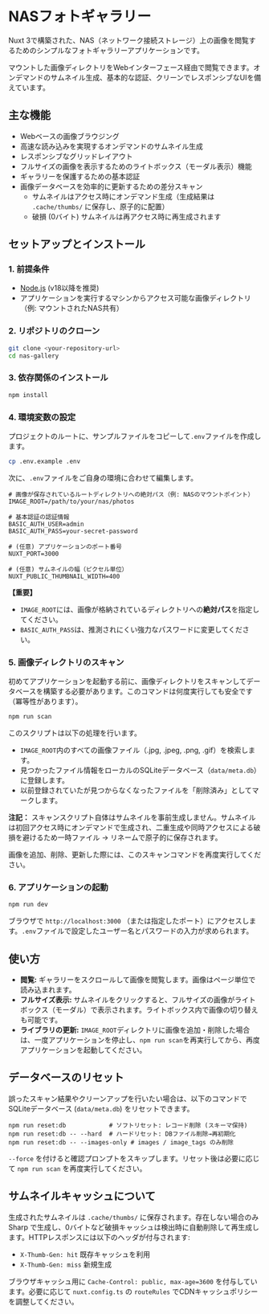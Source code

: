 # NASフォトギャラリー

Nuxt 3で構築された、NAS（ネットワーク接続ストレージ）上の画像を閲覧するためのシンプルなフォトギャラリーアプリケーションです。

マウントした画像ディレクトリをWebインターフェース経由で閲覧できます。オンデマンドのサムネイル生成、基本的な認証、クリーンでレスポンシブなUIを備えています。

## 主な機能

-   Webベースの画像ブラウジング
-   高速な読み込みを実現するオンデマンドのサムネイル生成
-   レスポンシブなグリッドレイアウト
-   フルサイズの画像を表示するためのライトボックス（モーダル表示）機能
-   ギャラリーを保護するための基本認証
-   画像データベースを効率的に更新するための差分スキャン
	-   サムネイルはアクセス時にオンデマンド生成（生成結果は `.cache/thumbs/` に保存し、原子的に配置）
	-   破損 (0バイト) サムネイルは再アクセス時に再生成されます

## セットアップとインストール

### 1. 前提条件

-   [Node.js](https://nodejs.org/) (v18以降を推奨)
-   アプリケーションを実行するマシンからアクセス可能な画像ディレクトリ（例: マウントされたNAS共有）

### 2. リポジトリのクローン

```bash
git clone <your-repository-url>
cd nas-gallery
```

### 3. 依存関係のインストール

```bash
npm install
```

### 4. 環境変数の設定

プロジェクトのルートに、サンプルファイルをコピーして`.env`ファイルを作成します。

```bash
cp .env.example .env
```

次に、`.env`ファイルをご自身の環境に合わせて編集します。

```
# 画像が保存されているルートディレクトリへの絶対パス（例: NASのマウントポイント）
IMAGE_ROOT=/path/to/your/nas/photos

# 基本認証の認証情報
BASIC_AUTH_USER=admin
BASIC_AUTH_PASS=your-secret-password

# (任意) アプリケーションのポート番号
NUXT_PORT=3000

# (任意) サムネイルの幅（ピクセル単位）
NUXT_PUBLIC_THUMBNAIL_WIDTH=400
```

**【重要】**
-   `IMAGE_ROOT`には、画像が格納されているディレクトリへの**絶対パス**を指定してください。
-   `BASIC_AUTH_PASS`は、推測されにくい強力なパスワードに変更してください。

### 5. 画像ディレクトリのスキャン

初めてアプリケーションを起動する前に、画像ディレクトリをスキャンしてデータベースを構築する必要があります。このコマンドは何度実行しても安全です（冪等性があります）。

```bash
npm run scan
```

このスクリプトは以下の処理を行います。
-   `IMAGE_ROOT`内のすべての画像ファイル（.jpg, .jpeg, .png, .gif）を検索します。
-   見つかったファイル情報をローカルのSQLiteデータベース（`data/meta.db`）に登録します。
-   以前登録されていたが見つからなくなったファイルを「削除済み」としてマークします。

**注記：** スキャンスクリプト自体はサムネイルを事前生成しません。サムネイルは初回アクセス時にオンデマンドで生成され、二重生成や同時アクセスによる破損を避けるため一時ファイル → リネームで原子的に保存されます。

画像を追加、削除、更新した際には、このスキャンコマンドを再度実行してください。

### 6. アプリケーションの起動

```bash
npm run dev
```

ブラウザで `http://localhost:3000` （または指定したポート）にアクセスします。`.env`ファイルで設定したユーザー名とパスワードの入力が求められます。

## 使い方

-   **閲覧:** ギャラリーをスクロールして画像を閲覧します。画像はページ単位で読み込まれます。
-   **フルサイズ表示:** サムネイルをクリックすると、フルサイズの画像がライトボックス（モーダル）で表示されます。ライトボックス内で画像の切り替えも可能です。
-   **ライブラリの更新:** `IMAGE_ROOT`ディレクトリに画像を追加・削除した場合は、一度アプリケーションを停止し、`npm run scan`を再実行してから、再度アプリケーションを起動してください。

## データベースのリセット

誤ったスキャン結果やクリーンアップを行いたい場合は、以下のコマンドでSQLiteデータベース (`data/meta.db`) をリセットできます。

```
npm run reset:db            # ソフトリセット: レコード削除 (スキーマ保持)
npm run reset:db -- --hard  # ハードリセット: DBファイル削除→再初期化
npm run reset:db -- --images-only # images / image_tags のみ削除
```

`--force` を付けると確認プロンプトをスキップします。リセット後は必要に応じて `npm run scan` を再度実行してください。

## サムネイルキャッシュについて

生成されたサムネイルは `.cache/thumbs/` に保存されます。存在しない場合のみ Sharp で生成し、0バイトなど破損キャッシュは検出時に自動削除して再生成します。HTTPレスポンスには以下のヘッダが付与されます:

- `X-Thumb-Gen: hit` 既存キャッシュを利用
- `X-Thumb-Gen: miss` 新規生成

ブラウザキャッシュ用に `Cache-Control: public, max-age=3600` を付与しています。必要に応じて `nuxt.config.ts` の `routeRules` でCDNキャッシュポリシーを調整してください。

